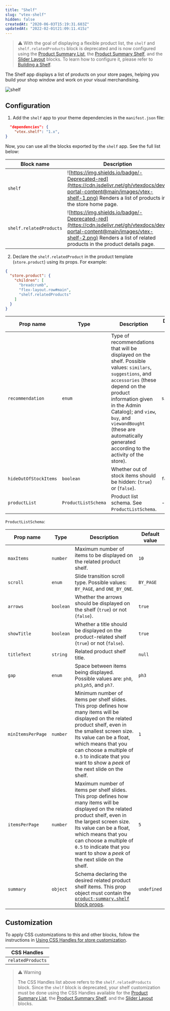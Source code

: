 ```yaml
---
title: "Shelf"
slug: "vtex-shelf"
hidden: false
createdAt: "2020-06-03T15:19:31.603Z"
updatedAt: "2022-02-01t21:09:11.415z"
---
```


> ⚠️ With the goal of displaying a flexible product list, the `shelf` and `shelf.relatedProducts` block is deprecated and is now configured using the [Product Summary List](https://developers.vtex.com/docs/guides/vtex-product-summary-productsummarylist), the [Product Summary Shelf](https://developers.vtex.com/docs/guides/vtex-product-summary), and the [Slider Layout](https://developers.vtex.com/docs/guides/vtex-slider-layout) blocks. To learn how to configure it, please refer to [Building a Shelf](https://developers.vtex.com/docs/guides/vtex-io-documentation-building-a-shelf).

The Shelf app displays a list of products on your store pages, helping you build your shop window and work on your visual merchandising.

![shelf](https://cdn.jsdelivr.net/gh/vtexdocs/dev-portal-content@main/images/vtex-shelf-0.png)

## Configuration

1. Add the `shelf` app to your theme dependencies in the `manifest.json` file:

```json
  "dependencies": {
    "vtex.shelf": "1.x",
}
```

Now, you can use all the blocks exported by the `shelf` app. See the full list below:

| Block name              | Description                                                                                                                                                                                           |
| ----------------------- | ----------------------------------------------------------------------------------------------------------------------------------------------------------------------------------------------------- |
| `shelf`                 | ![https://img.shields.io/badge/-Deprecated-red](https://cdn.jsdelivr.net/gh/vtexdocs/dev-portal-content@main/images/vtex-shelf-1.png) Renders a list of products in the store home page.              |
| `shelf.relatedProducts` | ![https://img.shields.io/badge/-Deprecated-red](https://cdn.jsdelivr.net/gh/vtexdocs/dev-portal-content@main/images/vtex-shelf-2.png) Renders a list of related products in the product details page. |

2. Declare the `shelf.relatedProduct` in the product template (`store.product`) using its props. For example:

```json
{
  "store.product": {
    "children": [
      "breadcrumb",
      "flex-layout.row#main",
      "shelf.relatedProducts"
    ]
  }
}
```

| Prop name             | Type                | Description                                                                                                                                                                                                                                                                                                         | Default value |
| --------------------- | ------------------- | ------------------------------------------------------------------------------------------------------------------------------------------------------------------------------------------------------------------------------------------------------------------------------------------------------------------- | ------------- |
| `recommendation`      | `enum`              | Type of recommendations that will be displayed on the shelf. Possible values: `similars`, `suggestions`, and `accessories` (these depend on the product information given in the Admin Catalog); and `view`, `buy`, and `viewandBought` (these are automatically generated according to the activity of the store). | `similars`    |
| `hideOutOfStockItems` | `boolean`           | Whether out of stock items should be hidden: (`true`) or (`false`).                                                                                                                                                                                                                                                 | `false`       |
| `productList`         | `ProductListSchema` | Product list schema. See `ProductListSchema`.                                                                                                                                                                                                                                                                       | -             |

`ProductListSchema`:

| Prop name         | Type      | Description                                                                                                                                                                                                                                                                                                           | Default value |
| ----------------- | --------- | --------------------------------------------------------------------------------------------------------------------------------------------------------------------------------------------------------------------------------------------------------------------------------------------------------------------- | ------------- |
| `maxItems`        | `number`  | Maximum number of items to be displayed on the related product shelf.                                                                                                                                                                                                                                                 | `10`          |
| `scroll`          | `enum`    | Slide transition scroll type. Possible values: `BY_PAGE`, and `ONE_BY_ONE`.                                                                                                                                                                                                                                           | `BY_PAGE`     |
| `arrows`          | `boolean` | Whether the arrows should be displayed on the shelf (`true`) or not (`false`).                                                                                                                                                                                                                                        | `true`        |
| `showTitle`       | `boolean` | Whether a title should be displayed on the product-related shelf (`true`) or not (`false`).                                                                                                                                                                                                                           | `true`        |
| `titleText`       | `string`  | Related product shelf title.                                                                                                                                                                                                                                                                                          | `null`        |
| `gap`             | `enum`    | Space between items being displayed. Possible values are: `ph0`, `ph3`,`ph5`, and `ph7`.                                                                                                                                                                                                                              | `ph3`         |
| `minItemsPerPage` | `number`  | Minimum number of items per shelf slides. This prop defines how many items will be displayed on the related product shelf, even in the smallest screen size. Its value can be a float, which means that you can choose a multiple of `0.5` to indicate that you want to show a *peek* of the next slide on the shelf. | `1`           |
| `itemsPerPage`    | `number`  | Maximum number of items per shelf slides. This prop defines how many items will be displayed on the related product shelf, even in the largest screen size. Its value can be a float, which means that you can choose a multiple of `0.5` to indicate that you want to show a *peek* of the next slide on the shelf.  | `5`           |
| `summary`         | `object`  | Schema declaring the desired related product shelf items. This prop object must contain the [`product-summary.shelf` block props](https://developers.vtex.com/docs/guides/vtex-product-summary#configuration).                                                                                                        | `undefined`   |

## Customization

To apply CSS customizations to this and other blocks, follow the instructions in [Using CSS Handles for store customization](https://developers.vtex.com/docs/guides/vtex-io-documentation-using-css-handles-for-store-customization).

| CSS Handles       |
| ----------------- |
| `relatedProducts` |
> ⚠️ Warning
>
> The CSS Handles list above refers to the `shelf.relatedProducts` block. Since the `shelf` block is deprecated, your shelf customization must be done using the CSS Handles available for the [Product Summary List](https://developers.vtex.com/docs/guides/vtex-product-summary-productsummarylist), the [Product Summary Shelf](https://developers.vtex.com/docs/guides/vtex-product-summary), and the [Slider Layout](https://developers.vtex.com/docs/guides/vtex-slider-layout) blocks.
